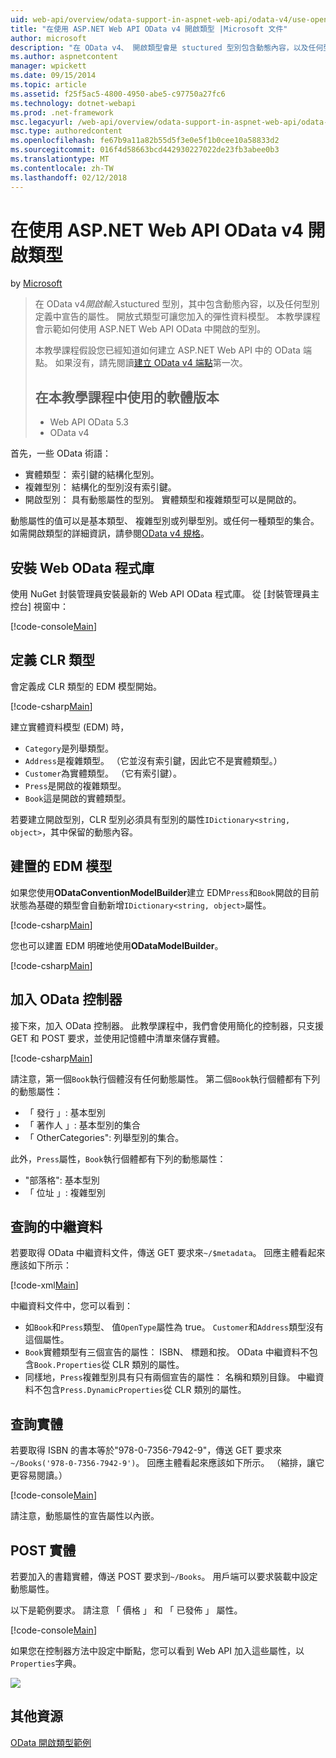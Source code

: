 ```yaml
---
uid: web-api/overview/odata-support-in-aspnet-web-api/odata-v4/use-open-types-in-odata-v4
title: "在使用 ASP.NET Web API OData v4 開啟類型 |Microsoft 文件"
author: microsoft
description: "在 OData v4、 開啟類型會是 stuctured 型別包含動態內容，以及任何型別定義中宣告的屬性。 開啟..."
ms.author: aspnetcontent
manager: wpickett
ms.date: 09/15/2014
ms.topic: article
ms.assetid: f25f5ac5-4800-4950-abe5-c97750a27fc6
ms.technology: dotnet-webapi
ms.prod: .net-framework
msc.legacyurl: /web-api/overview/odata-support-in-aspnet-web-api/odata-v4/use-open-types-in-odata-v4
msc.type: authoredcontent
ms.openlocfilehash: fe67b9a11a82b55d5f3e0e5f1b0cee10a58833d2
ms.sourcegitcommit: 016f4d58663bcd442930227022de23fb3abee0b3
ms.translationtype: MT
ms.contentlocale: zh-TW
ms.lasthandoff: 02/12/2018
---
```

<a name="open-types-in-odata-v4-with-aspnet-web-api"></a>在使用 ASP.NET Web API OData v4 開啟類型
====================
by [Microsoft](https://github.com/microsoft)

> 在 OData v4*開啟輸入*stuctured 型別，其中包含動態內容，以及任何型別定義中宣告的屬性。 開放式類型可讓您加入的彈性資料模型。 本教學課程會示範如何使用 ASP.NET Web API OData 中開啟的型別。
> 
> 本教學課程假設您已經知道如何建立 ASP.NET Web API 中的 OData 端點。 如果沒有，請先閱讀[建立 OData v4 端點](create-an-odata-v4-endpoint.md)第一次。
> 
> ## <a name="software-versions-used-in-the-tutorial"></a>在本教學課程中使用的軟體版本
> 
> 
> - Web API OData 5.3
> - OData v4


首先，一些 OData 術語：

- 實體類型： 索引鍵的結構化型別。
- 複雜型別： 結構化的型別沒有索引鍵。
- 開啟型別： 具有動態屬性的型別。 實體類型和複雜類型可以是開啟的。

動態屬性的值可以是基本類型、 複雜型別或列舉型別。或任何一種類型的集合。 如需開啟類型的詳細資訊，請參閱[OData v4 規格](http://www.odata.org/documentation/odata-version-4-0/)。

## <a name="install-the-web-odata-libraries"></a>安裝 Web OData 程式庫

使用 NuGet 封裝管理員安裝最新的 Web API OData 程式庫。 從 [封裝管理員主控台] 視窗中：

[!code-console[Main](use-open-types-in-odata-v4/samples/sample1.cmd)]

## <a name="define-the-clr-types"></a>定義 CLR 類型

會定義成 CLR 類型的 EDM 模型開始。

[!code-csharp[Main](use-open-types-in-odata-v4/samples/sample2.cs)]

建立實體資料模型 (EDM) 時，

- `Category`是列舉類型。
- `Address`是複雜類型。 （它並沒有索引鍵，因此它不是實體類型。）
- `Customer`為實體類型。 （它有索引鍵）。
- `Press`是開啟的複雜類型。
- `Book`這是開啟的實體類型。

若要建立開啟型別，CLR 型別必須具有型別的屬性`IDictionary<string, object>`，其中保留的動態內容。

## <a name="build-the-edm-model"></a>建置的 EDM 模型

如果您使用**ODataConventionModelBuilder**建立 EDM`Press`和`Book`開啟的目前狀態為基礎的類型會自動新增`IDictionary<string, object>`屬性。

[!code-csharp[Main](use-open-types-in-odata-v4/samples/sample3.cs)]

您也可以建置 EDM 明確地使用**ODataModelBuilder**。

[!code-csharp[Main](use-open-types-in-odata-v4/samples/sample4.cs)]

## <a name="add-an-odata-controller"></a>加入 OData 控制器

接下來，加入 OData 控制器。 此教學課程中，我們會使用簡化的控制器，只支援 GET 和 POST 要求，並使用記憶體中清單來儲存實體。

[!code-csharp[Main](use-open-types-in-odata-v4/samples/sample5.cs)]

請注意，第一個`Book`執行個體沒有任何動態屬性。 第二個`Book`執行個體都有下列的動態屬性：

- 「 發行 」: 基本型別
- 「 著作人 」: 基本型別的集合
- 「 OtherCategories": 列舉型別的集合。

此外，`Press`屬性，`Book`執行個體都有下列的動態屬性：

- "部落格": 基本型別
- 「 位址 」: 複雜型別

## <a name="query-the-metadata"></a>查詢的中繼資料

若要取得 OData 中繼資料文件，傳送 GET 要求來`~/$metadata`。 回應主體看起來應該如下所示：

[!code-xml[Main](use-open-types-in-odata-v4/samples/sample6.xml?highlight=5,21)]

中繼資料文件中，您可以看到：

- 如`Book`和`Press`類型、 值`OpenType`屬性為 true。 `Customer`和`Address`類型沒有這個屬性。
- `Book`實體類型有三個宣告的屬性： ISBN、 標題和按。 OData 中繼資料不包含`Book.Properties`從 CLR 類別的屬性。
- 同樣地，`Press`複雜型別具有只有兩個宣告的屬性： 名稱和類別目錄。 中繼資料不包含`Press.DynamicProperties`從 CLR 類別的屬性。

## <a name="query-an-entity"></a>查詢實體

若要取得 ISBN 的書本等於"978-0-7356-7942-9"，傳送 GET 要求來`~/Books('978-0-7356-7942-9')`。 回應主體看起來應該如下所示。 （縮排，讓它更容易閱讀。）

[!code-console[Main](use-open-types-in-odata-v4/samples/sample7.cmd?highlight=8-13,15-23)]

請注意，動態屬性的宣告屬性以內嵌。

## <a name="post-an-entity"></a>POST 實體

若要加入的書籍實體，傳送 POST 要求到`~/Books`。 用戶端可以要求裝載中設定動態屬性。

以下是範例要求。 請注意 「 價格 」 和 「 已發佈 」 屬性。

[!code-console[Main](use-open-types-in-odata-v4/samples/sample8.cmd?highlight=10)]

如果您在控制器方法中設定中斷點，您可以看到 Web API 加入這些屬性，以`Properties`字典。

![](use-open-types-in-odata-v4/_static/image1.png)

## <a name="additional-resources"></a>其他資源

[OData 開啟類型範例](http://aspnet.codeplex.com/sourcecontrol/latest#Samples/WebApi/OData/v4/ODataOpenTypeSample/ReadMe.txt)
